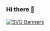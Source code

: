 
### Hi there 👋
[![SVG Banners](https://svg-banners.vercel.app/api?type=luminance&text1=Ujwal&width=800&height=400)](https://ujwal.vercel.app)
